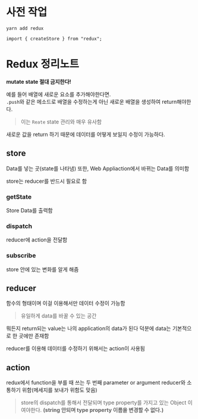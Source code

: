 # 사전 작업

`yarn add redux`

`import { createStore } from "redux";`

# Redux 정리노트

**mutate state 절대 금지한다!**<br>

예를 들어 배열에 새로운 요소를 추가해야한다면.<br>
`.push`와 같은 메소드로 배열을 수정하는게 아닌 새로운 배열을 생성하여 return해야한다.

> 이는 `Reate` state 관리와 매우 유사함

새로운 값을 return 하기 때문에 데이터를 어떻게 보일지 수정이 가능하다.

## store

Data를 넣는 곳(state를 나타냄)
또한, Web Appliaction에서 바뀌는 Data를 의미함

store는 reducer를 반드시 필요로 함

### getState

Store Data를 출력함

### dispatch

reducer에 action을 전달함

### subscribe

store 안에 있는 변화를 알게 해줌

## reducer

함수의 형태이며 이걸 이용해서만 데이터 수정이 가능함

> 유일하게 data를 바꿀 수 있는 공간

뭐든지 return되는 value는 나의 application의 data가 된다
덕분에 data는 기본적으로 한 곳에만 존재함

reducer를 이용해 데이터를 수정하기 위해서는 action이 사용됨

## action

redux에서 function을 부를 때 쓰는 두 번째 parameter or argument
reducer와 소통하기 위함(메세지를 보내가 위함도 맞음)

> store의 dispatch를 통해서 전달되며 type property를 가지고 있는 Object 이여야한다. **(string 안되며 type property 이름을 변경할 수 없다.)**

